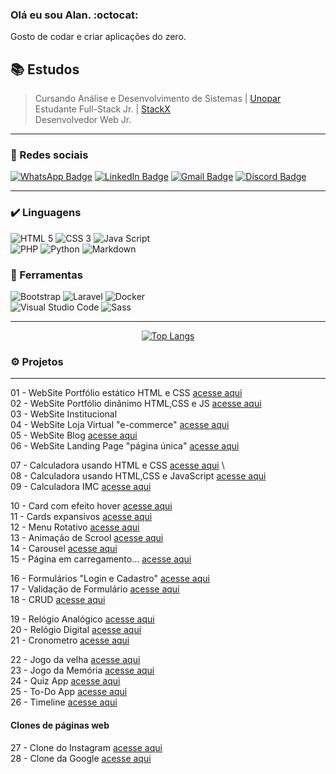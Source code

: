 ### Olá eu sou Alan. :octocat:  
Gosto de codar e criar aplicações do zero.

## 📚 Estudos
> Cursando Análise e Desenvolvimento de Sistemas  | [Unopar](https://www.unopar.com.br/)        <br>
> Estudante Full-Stack Jr. | <a href="https://portal.stackx.com.br" target="_blank">StackX</a>  <br>
> Desenvolvedor Web Jr. 

---

### 🔗 Redes sociais

[![WhatsApp Badge](https://img.shields.io/badge/WhatsApp-25D366?style=for-the-badge&logo=whatsapp&logoColor=white&link=https://github.com/rhogger)](https://api.whatsapp.com/send?phone=556992266984)
[![LinkedIn Badge](https://img.shields.io/badge/-LinkedIn-%230077B5?style=for-the-badge&logo=linkedin&logoColor=white&link=https://github.com/rhogger)](https://www.linkedin.com/in/alancamposdeveloper/)
[![Gmail Badge](https://img.shields.io/badge/-Gmail-%23333?style=for-the-badge&logo=gmail&logoColor=white&link=https://github.com/rhogger)](mailto:alancamposdeveloper@gmail.com)
[![Discord Badge](https://img.shields.io/badge/Discord-7289DA?style=for-the-badge&logo=discord&logoColor=white&link=https://github.com/rhogger)](https://discord.io/alancamposdev)

---

### ✔️ Linguagens
  
  ![HTML 5](https://img.shields.io/badge/HTML5-E34F26?style=for-the-badge&logo=html5&logoColor=white)
  ![CSS 3](https://img.shields.io/badge/CSS3-1572B6?style=for-the-badge&logo=css3&logoColor=white)
  ![Java Script](https://img.shields.io/badge/JavaScript-323330?style=for-the-badge&logo=javascript&logoColor=F7DF1E)
  <br>
  ![PHP](https://img.shields.io/badge/PHP-777BB4?style=for-the-badge&logo=php&logoColor=white)
  ![Python](https://img.shields.io/badge/Python-FFD43B?style=for-the-badge&logo=python&logoColor=blue)
  ![Markdown](https://img.shields.io/badge/Markdown-000000?style=for-the-badge&logo=markdown&logoColor=white)
  
  
### 🧰 Ferramentas

  ![Bootstrap](https://img.shields.io/badge/Bootstrap-563D7C?style=for-the-badge&logo=bootstrap&logoColor=white) 
  ![Laravel](https://img.shields.io/badge/Laravel-FF2D20?style=for-the-badge&logo=laravel&logoColor=white)
  ![Docker](https://img.shields.io/badge/Docker-2CA5E0?style=for-the-badge&logo=docker&logoColor=white)  
  ![Visual Studio Code](https://img.shields.io/badge/Visual_Studio_Code-0078D4?style=for-the-badge&logo=visual%20studio%20code&logoColor=white)
  ![Sass](https://img.shields.io/badge/Sass-CC6699?style=for-the-badge&logo=sass&logoColor=white)
  
  ----
  
  <div align="center">    

  [![Top Langs](https://github-readme-stats.vercel.app/api/top-langs/?username=alancamposdev&layout=compact&theme=dracula)](https://github.com/anuraghazra/github-readme-stats)
  </div>
  
  
  ### ⚙ Projetos 
  
  ---
  
  01 - WebSite Portfólio estático HTML e CSS [acesse aqui](www.google.com.br "meus projetos")  
  02 - WebSite Portfólio dinânimo HTML,CSS e JS [acesse aqui]() \
  03 - WebSite Institucional []() \
  04 - WebSite Loja Virtual "e-commerce" [acesse aqui](https://github.com/alancamposdev/e-commerce) \
  05 - WebSite Blog [acesse aqui]() \
  06 - WebSite Landing Page "página única" [acesse aqui]() 
  
  
  07 - Calculadora usando HTML e CSS [acesse aqui]() \  
  08 - Calculadora usando HTML,CSS e JavaScript [acesse aqui](https://github.com/alancamposdev/calculadora) \
  09 - Calculadora IMC [acesse aqui](https://github.com/alancamposdev/calculadora-imc) 
  
  10 - Card com efeito hover [acesse aqui]() \
  11 - Cards expansivos [acesse aqui]() \
  12 - Menu Rotativo [acesse aqui]() \
  13 - Animação de Scrool [acesse aqui]() \
  14 - Carousel  [acesse aqui]() \
  15 - Página em carregamento... [acesse aqui]() 
  
  16 - Formulários "Login e Cadastro" [acesse aqui]() \
  17 - Validação de Formulário [acesse aqui]() \
  18 - CRUD [acesse aqui]() 
  
  19 - Relógio Analógico [acesse aqui]() \
  20 - Relógio Digital [acesse aqui](https://github.com/alancamposdev/RelogioDigital) \
  21 - Cronometro [acesse aqui](https://github.com/alancamposdev/cronometro) 
  
  22 - Jogo da velha [acesse aqui](https://github.com/alancamposdev/jogo_da_velha) \
  23 - Jogo da Memória [acesse aqui](https://github.com/alancamposdev/JogoDaMemoria) \
  24 - Quiz App [acesse aqui]() \
  25 - To-Do App [acesse aqui]() \
  26 - Timeline [acesse aqui]() 
  
   #### Clones de páginas web 
   
  27 - Clone do Instagram [acesse aqui]() \
  28 - Clone da Google [acesse aqui]() 
  
  
  
  
  
  
  
